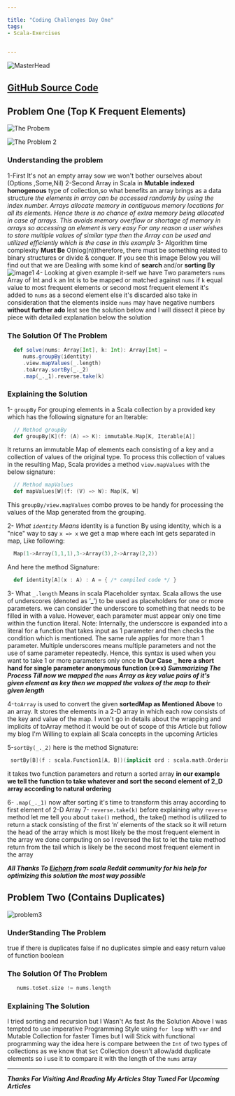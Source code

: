 ```yaml
---

title: "Coding Challenges Day One"
tags:
- Scala-Exercises

    
---
```


![MasterHead](https://st.depositphotos.com/1152339/2258/i/600/depositphotos_22588457-stock-photo-technology-concept-hex-code-digital.jpg)

## [GitHub Source Code](https://github.com/mahmoudessam5588/Scala-Coding_Challenge-DayOne)

## Problem One (Top K Frequent Elements)

  ![The Probem](https://images2.arabicprogrammer.com/409/ff/ff8e52dc7544efb1d48ef4f711653a49.png)

  ![The Problem 2](https://img-blog.csdnimg.cn/20200104164231783.png?x-oss-process=image/watermark,type_ZmFuZ3poZW5naGVpdGk,shadow_10,text_aHR0cHM6Ly9ibG9nLmNzZG4ubmV0L09yaWVudGxpdTk2,size_16,color_FFFFFF,t_70)

  ### Understanding the problem

  1-First It's not an empty array sow we won't bother ourselves about (Options ,Some,Nil)
  2-Second Array in Scala in **Mutable** **indexed** **homogenous** type of collection,so what benefits an array brings  as a data structure _the elements in array can be accessed randomly by using the index number. Arrays allocate memory in contiguous memory locations for all its elements. Hence there is no chance of extra memory being allocated in case of arrays. This avoids memory overflow or shortage of memory in arrays so accessing an element is very easy For any reason a user wishes to store multiple values of similar type then the Array can be used and utilized efficiently which is the case in this example_
  3- Algorithm time complexity **Must Be** O(nlog(n))therefore, there must be something related to binary structures or divide & conquer.
  If you see this image Below you will find out that we are Dealing with some kind of **search** and/or **sorting By**
  ![image1](https://qph.fs.quoracdn.net/main-qimg-f8c3620e14dbaa97e8a35d51545f9da7.webp)
  4- Looking at given example it-self we have Two parameters `nums` Array of Int and `k` an Int is to be mapped or matched against `nums` if `k` equal value to most frequent elements or second most frequent element it's added to  `nums` as a second element else it's discarded also take in consideration that the elements inside `nums` may have negative numbers
  **without further ado** lest see the solution below and I will dissect it piece by piece with detailed explanation below the solution  

  ### The Solution Of The Problem

  ```scala
    def solve(nums: Array[Int], k: Int): Array[Int] =
       nums.groupBy(identity)
       .view.mapValues(_.length)
       .toArray.sortBy(_._2)
       .map(_._1).reverse.take(k)
  ```

  ### Explaining the Solution

  1- `groupBy` For grouping elements in a Scala collection by a provided key
  which has the following signature for an Iterable:

  ```scala
    // Method groupBy
    def groupBy[K](f: (A) => K): immutable.Map[K, Iterable[A]]
  ```

  It returns an immutable Map of elements each consisting of a key and a collection of values of the original type. To process this collection of values in the resulting Map, Scala provides a method `view.mapValues` with the below signature:

  ```scala
    // Method mapValues
    def mapValues[W](f: (V) => W): Map[K, W]
  ```

  This `groupBy/view.mapValues` combo proves to be handy for processing the values of the Map generated from the grouping.
  
  2- _What `identity` Means_ identity is a function By using identity, which is a "nice" way to say `x => x` we get a map where each Int gets separated in map, Like following:

  ```scala
    Map(1->Array(1,1,1),3->Array(3),2->Array(2,2))
  ```

  And here the method Signature:

  ```scala
    def identity[A](x : A) : A = { /* compiled code */ }
  ```

  3- What `_.length` Means in scala Placeholder syntax. Scala allows the use of underscores (denoted as ‘_’) to be used as placeholders for one or more parameters. we can consider the underscore to something that needs to be filled in with a value. However, each parameter must appear only one time within the function literal.
  Note: Internally, the underscore is expanded into a literal for a function that takes input as 1 parameter and then checks the condition which is mentioned. The same rule applies for more than 1 parameter. Multiple underscores means multiple parameters and not the use of same parameter repeatedly. Hence, this syntax is used when you want to take 1 or more parameters only once
  **In Our Case `_` here a short hand for single parameter anonymous function (x=>x)**
  **_Summarizing The Process Till now we mapped the `nums` Array as key value pairs of it's given element as key then we mapped the values of the map to their given length_**

  4-`toArray`  is used to convert the given **sortedMap as Mentioned Above** to an array. It stores the elements in a 2-D array in which each row consists of the key and value of the map.
  I won't go in details about the wrapping and implicits of toArray method it would be out of scope of this Article but follow my blog I'm Willing to explain all Scala concepts in the upcoming Articles

  5-`sortBy(_._2)`
  here is the method Signature:

  ```scala
   sortBy[B](f : scala.Function1[A, B])(implicit ord : scala.math.Ordering[B]) : scala.Array[A] = { /* compiled code */ }
  ```

  it takes two function parameters and return a sorted array **in our example we tell the function to take whatever
  and sort the second element of 2_D array
  according to natural ordering**

  6- `.map(_._1)` now after sorting it's time to transform this array according to  first element of 2-D Array
  7- `reverse.take(k)` before explaining why `reverse` method let me tell you about `take()` method,, the take() method is utilized to return a stack consisting of the first ‘n’ elements of the stack so it will return the head of the array which is most likely be the most frequent element in the array we done computing on so I reversed the list to let the take method return from the tail which is likely be the second most frequent element in the array

  **_All Thanks To [Eichorn](https://www.reddit.com/user/Eichhorn/) from scala Reddit community for his help for optimizing this solution the most way possible_**



## Problem Two (Contains Duplicates)
  ![problem3](https://kkminseok.github.io/assets/img/sample/leetcode/217/input.JPG)

  ### UnderStanding The Problem

  true if there is duplicates false if no duplicates  simple and easy return value of function boolean 

  ### The Solution Of The Problem

  ```scala
     nums.toSet.size != nums.length
  ``` 


  ### Explaining The Solution
  I tried sorting and recursion but I Wasn't As fast As the Solution Above 
  I was tempted to use imperative Programming Style using `for loop` with `var` and Mutable Collection for faster Times but I will Stick with functional programming way the idea here is compare between the `Int` of  two types of collections as we know that `Set` Collection doesn't allow/add duplicate elements so i use it to compare it with the length of the `nums` array


---
**_Thanks For Visiting And Reading My Articles Stay Tuned For Upcoming Articles_**    

